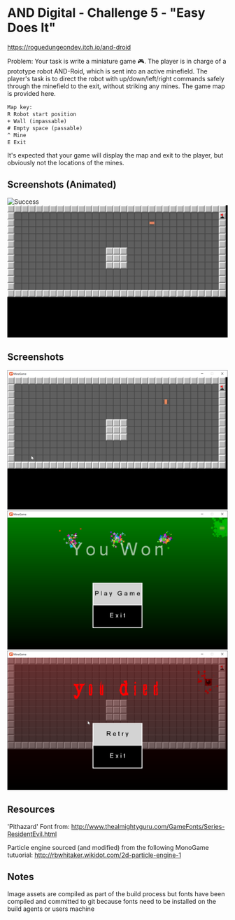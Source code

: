 ﻿# AND Digital -  Challenge 5 - "Easy Does It" 

https://roguedungeondev.itch.io/and-droid

Problem:
Your task is write a miniature game :video_game:. The player is in charge of a prototype robot AND-Roid, which is sent into an active minefield. The player's task is to direct the robot with up/down/left/right commands safely through the minefield to the exit, without striking any mines.
The game map is provided here.

```
Map key:
R Robot start position
+ Wall (impassable)
# Empty space (passable)
^ Mine
E Exit
```

It's expected that your game will display the map and exit to the player, but obviously not the locations of the mines.

## Screenshots (Animated)

![Success](/screenshots/success.gif)
![Game Over](/screenshots/gameover.gif)

## Screenshots

![Room](/screenshots/room.png)
![Success](/screenshots/success.png)
![Game Over](/screenshots/gameover.png)

## Resources
'Pithazard' Font from: 
http://www.thealmightyguru.com/GameFonts/Series-ResidentEvil.html

Particle engine sourced (and modified) from the following MonoGame tutuorial:
http://rbwhitaker.wikidot.com/2d-particle-engine-1


## Notes

Image assets are compiled as part of the build process but fonts have been compiled and committed to git 
because fonts need to be installed on the build agents or users machine